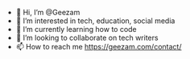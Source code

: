 - 👋 Hi, I’m @Geezam
- 👀 I’m interested in tech, education, social media
- 🌱 I’m currently learning how to code
- 💞️ I’m looking to collaborate on tech writers
- 📫 How to reach me https://geezam.com/contact/

<!---
Geezam/Geezam is a ✨ special ✨ repository because its `README.md` (this file) appears on your GitHub profile.
You can click the Preview link to take a look at your changes.
--->
